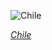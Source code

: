 
![Chile](https://www.gstatic.com/prettyearth/assets/full/1222.jpg)

*[Chile](https://www.google.com/maps/@-17.855578,-69.491315,16z/data=!3m1!1e3)*

